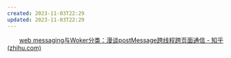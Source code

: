 ```yaml
---
created: 2023-11-03T22:29
updated: 2023-11-03T22:29
---
```



　　[web messaging与Woker分类：漫谈postMessage跨线程跨页面通信 - 知乎 (zhihu.com)](https://zhuanlan.zhihu.com/p/386276035?utm_id=0)

　　‍
